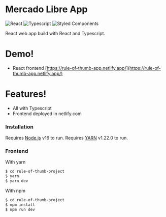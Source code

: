 # Mercado Libre App

![React](https://img.shields.io/badge/-React-20232a?logo=react&style=for-the-badge) ![Typescript](https://img.shields.io/badge/-Typescript-1572B6?logo=typescript&style=for-the-badge) ![Styled Components](https://img.shields.io/badge/-Styled_Components-DA7192?logo=styled-components&style=for-the-badge)

React web app build with React and Typescript.

# Demo!

- React frontend [https://rule-of-thumb-app.netlify.app/](https://rule-of-thumb-app.netlify.app/)

# Features!

<!-- - Dark mode 🔥 -->

- All with Typescript
- Frontend deployed in netlify.com

### Installation

Requires [Node.js](https://nodejs.org/) v16 to run.
Requires [YARN](https://yarnpkg.com/) v1.22.0 to run.

### Frontend

With yarn

```sh
$ cd rule-of-thumb-project
$ yarn
$ yarn dev
```

With npm

```sh
$ cd rule-of-thumb-project
$ npm install
$ npm run dev
```
